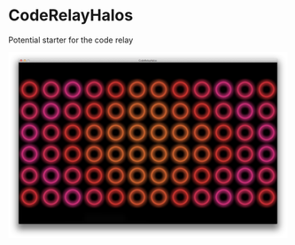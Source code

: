 # CodeRelayHalos
Potential starter for the code relay

![Screenshot](https://github.com/nielmclaren/CodeRelayHalos/raw/master/screenies/Screen%20Shot%202016-10-01%20at%201.28.29%20PM.png)
